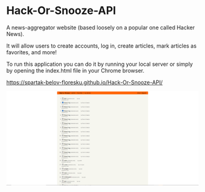 # Hack-Or-Snooze-API

A news-aggregator website (based loosely on a popular one called Hacker News). 

It will allow users to create accounts, log in, create articles, mark articles as favorites, and more!

To run this application you can do it by running your local server or simply by opening the index.html file in your Chrome browser.


https://spartak-belov-floresku.github.io/Hack-Or-Snooze-API/


<img src="https://raw.githubusercontent.com/Spartak-Belov-Floresku/Hack-Or-Snooze-API/main/css/ui.png">
